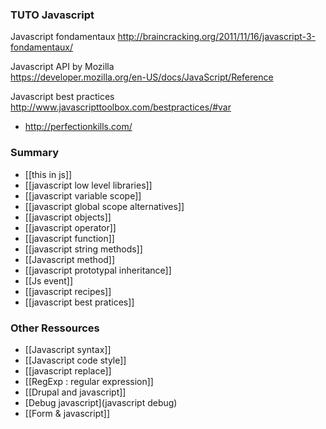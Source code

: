 ### TUTO Javascript

Javascript fondamentaux
http://braincracking.org/2011/11/16/javascript-3-fondamentaux/

Javascript API by Mozilla   
https://developer.mozilla.org/en-US/docs/JavaScript/Reference

Javascript best practices   
http://www.javascripttoolbox.com/bestpractices/#var

* http://perfectionkills.com/

### Summary 

* [[this in js]]
* [[javascript low level libraries]]
* [[javascript variable scope]]   
* [[javascript global scope alternatives]]
* [[javascript objects]]
* [[javascript operator]]
* [[javascript function]]
* [[javascript string methods]]
* [[Javascript method]]
* [[javascript prototypal inheritance]]
* [[Js event]]
* [[javascript recipes]]
* [[javascript best pratices]]

### Other Ressources
* [[Javascript syntax]]
* [[Javascript code style]]   
* [[javascript replace]]
* [[RegExp : regular expression]]
* [[Drupal and javascript]]
* [Debug javascript](javascript debug)
* [[Form & javascript]]




